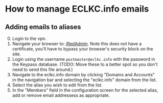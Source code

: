 # How to manage ECLKC.info emails

## Adding emails to aliases

0. Login to the vpn.
1. Navigate your browser to: [iRedAdmin](https://10.2.0.10/iredadmin/login). Note this does not have a certificate, you'll have to bypass your browser's security block on the site.
2. Login using the username `postmaster@eclkc.info` with the password in the Keypass database. (TODO: Move these to a better spot so you don't need to send this file around.)
3. Navigate to the eclkc.info domain by clicking "Domains and Accounts" in the navigation bar and selecting the "eclkc.info" domain from the list.
4. Select the alias you wish to edit from the list.
5. In the "Members" field in the configuration screen for the selected alias, add or remove email addressess as appropriate.

